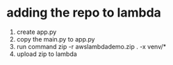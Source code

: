 # adding the repo to lambda
1. create app.py
2. copy the main.py to app.py
3. run command zip -r awslambdademo.zip . -x venv/\*
4. upload zip to lambda
